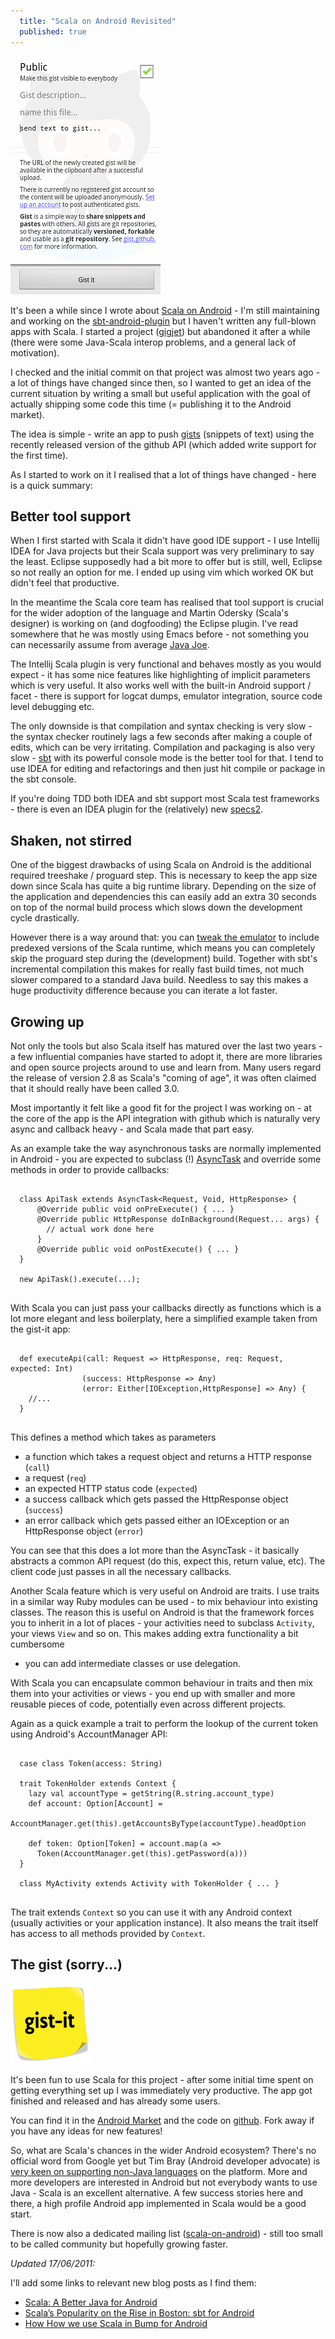 ```yaml
---
  title: "Scala on Android Revisited"
  published: true
---
```

<img src="/images/gist-it.png" alt="gist-it" class="right-img"/>

It's been a while since I wrote about [Scala on Android][building...] - I'm still maintaining
and working on the [sbt-android-plugin][] but I haven't written any full-blown
apps with Scala. I started a project ([gigjet][]) but abandoned it after a
while (there were some Java-Scala interop problems, and a general lack of
motivation).

I checked and the initial commit on that project was almost two years ago - a lot of things
have changed since then, so I wanted to get an idea of the current situation by writing
a small but useful application with the goal of actually shipping some code
this time (= publishing it to the Android market).

The idea is simple - write an app to push [gists][gist] (snippets of text)
using the recently released version of the github API (which added write support for
the first time).

As I started to work on it I realised that a lot of things have changed - here
is a quick summary:

## Better tool support

When I first started with Scala it didn't have good IDE support - I use
Intellij IDEA for Java projects but their Scala support was very preliminary to
say the least.
Eclipse supposedly had a bit more to offer but is still, well, Eclipse so not really
an option for me. I ended up using vim which worked OK but didn't feel that
productive.

In the meantime the Scala core team has realised that tool
support is crucial for the wider adoption of the language and Martin Odersky
(Scala's designer) is working on (and dogfooding) the Eclipse plugin. I've read somewhere
that he was mostly using Emacs before - not something you can necessarily
assume from average [Java Joe][].

The Intellij Scala plugin is very functional and behaves mostly as you would
expect - it has some nice features like highlighting of implicit parameters which
is very useful. It also works well with the built-in Android support / facet -
there is support for logcat dumps, emulator integration, source code level
debugging etc.

The only downside is that compilation and syntax checking is very slow - the
syntax checker routinely lags a few seconds after making a couple of
edits, which can be very irritating. Compilation and packaging is also very slow -
[sbt][] with its powerful console mode is the better tool for that. I tend to
use IDEA for editing and refactorings and then just hit compile or package in
the sbt console.

If you're doing TDD both IDEA and sbt support most Scala test frameworks -
there is even an IDEA plugin for the (relatively) new [specs2][].

## Shaken, not stirred

One of the biggest drawbacks of using Scala on Android is the additional
required treeshake / proguard step. This is necessary to keep the app size down
since Scala has quite a big runtime library. Depending on the size of the
application and dependencies this can easily add an extra 30 seconds on top of
the normal build process which slows down the development cycle drastically.

However there is a way around that: you can [tweak the emulator][Tweaking the Android Emulator] 
to include predexed versions of the Scala runtime, which means you can
completely skip the proguard step during the (development) build. Together with sbt's
incremental compilation this makes for really fast build times, not much slower
compared to a standard Java build. Needless to say this makes a huge
productivity difference because you can iterate a lot faster.

## Growing up

Not only the tools but also Scala itself has matured over the last two years -
a few influential companies have started to adopt it, there are more libraries and open
source projects around to use and learn from. Many users regard the release of version
2.8 as Scala's "coming of age", it was often claimed that it should really have been called
3.0.

Most importantly it felt like a good fit for the project I was working on - at the
core of the app is the API integration with github which is naturally very
async and callback heavy - and Scala made that part easy.

As an example take the way asynchronous tasks are normally implemented in Android - you are
expected to subclass (!) [AsyncTask][] and override some methods in order to
provide callbacks:

<pre>
  <code class="java">
  class ApiTask extends AsyncTask&lt;Request, Void, HttpResponse&gt; {
      @Override public void onPreExecute() { ... }
      @Override public HttpResponse doInBackground(Request... args) {
        // actual work done here
      }
      @Override public void onPostExecute() { ... }
  }

  new ApiTask().execute(...);
   </code>
</pre>

With Scala you can just pass your callbacks directly as functions which is a
lot more elegant and less boilerplaty, here a simplified example taken from the
gist-it app:

<pre>
  <code class="scala">
  def executeApi(call: Request => HttpResponse, req: Request, expected: Int)
                (success: HttpResponse => Any)
                (error: Either[IOException,HttpResponse] => Any) {
    //...
  }
  </code>
</pre>

This defines a method which takes as parameters

  * a function which takes a request object and returns a HTTP response (`call`)
  * a request (`req`)
  * an expected HTTP status code (`expected`)
  * a success callback which gets passed the HttpResponse object (`success`)
  * an error callback which gets passed either an IOException or an
  HttpResponse object (`error`)

You can see that this does a lot more than the AsyncTask - it basically
abstracts a common API request (do this, expect this, return value, etc). The
client code just passes in all the necessary callbacks.

Another Scala feature which is very useful on Android are traits. I use traits
in a similar way Ruby modules can be used - to mix behaviour into existing
classes. The reason this is useful on Android is that the framework forces you
to inherit in a lot of places - your activities need to subclass `Activity`, your
views `View` and so on. This makes adding extra functionality a bit cumbersome
- you can add intermediate classes or use delegation.

With Scala you can encapsulate common behaviour in traits and then mix
them into your activities or views - you end up with smaller and more reusable
pieces of code, potentially even across different projects.

Again as a quick example a trait to perform the lookup of the current token
using Android's AccountManager API:

<pre>
  <code class="scala">
  case class Token(access: String)

  trait TokenHolder extends Context {
    lazy val accountType = getString(R.string.account_type)
    def account: Option[Account] =
      AccountManager.get(this).getAccountsByType(accountType).headOption

    def token: Option[Token] = account.map(a =>
      Token(AccountManager.get(this).getPassword(a)))
  }

  class MyActivity extends Activity with TokenHolder { ... }
  </code>
</pre>

The trait extends `Context` so you can use it with any Android context
(usually activities or your application instance). It also means the trait
itself has access to all methods provided by `Context`.

## The gist (sorry...)

<a href="https://market.android.com/details?id=com.zegoggles.gist">
  <img src="/images/gist-it-logo_128.png" alt="gist-it" class="left-img"/>
</a>

It's been fun to use Scala for this project - after some initial time spent on
getting everything set up I was immediately very productive. The app got finished
and released and has already some users.

You can find it in the [Android Market][gist-it] and the code on [github][].
Fork away if you have any ideas for new features!

So, what are Scala's chances in the wider Android ecosystem? There's no
official word from Google yet but Tim Bray (Android developer advocate) is
[very keen on supporting non-Java languages][Other Android Languages] on the
platform. More and more developers are interested in Android but not everybody
wants to use Java - Scala is an excellent alternative. A few success stories
here and there, a high profile Android app implemented in Scala would be a good
start.

There is now also a dedicated mailing list  ([scala-on-android][]) - still too small
to be called community but hopefully growing faster.

*Updated 17/06/2011:*

I'll add some links to relevant new blog posts as I find them:

  * [Scala: A Better Java for Android][]
  * [Scala’s Popularity on the Rise in Boston: sbt for Android][]
  * [How How we use Scala in Bump for Android][]


[sbt]: http://code.google.com/p/simple-build-tool/
[gist]: https://gist.github.com/
[building...]: http://zegoggl.es/2009/12/building-android-apps-in-scala-with-sbt.html
[sbt-android-plugin]: https://github.com/jberkel/android-plugin
[gigjet]: https://github.com/jberkel/gigjet
[Java Joe]: http://www.javalobby.org/java/forums/t77854.html
[Tweaking the Android emulator]: http://lamp.epfl.ch/~michelou/android/emulator-android-sdk.html
[AsyncTask]: http://developer.android.com/reference/android/os/AsyncTask.html
[gist-it]: https://market.android.com/details?id=com.zegoggles.gist
[github]: https://github.com/jberkel/gist-it
[specs2]: http://etorreborre.github.com/specs2/
[Other Android Languages]: http://www.tbray.org/ongoing/When/201x/2010/07/28/Ruby-and-Python-on-Android
[scala-on-android]: https://groups.google.com/group/scala-on-android

[Scala’s Popularity on the Rise in Boston: sbt for Android]: http://bostinnovation.com/2011/06/16/scalas-popularity-on-the-rise-in-boston-sbt-for-android/
[Scala: A Better Java for Android]: http://robots.thoughtbot.com/post/5836463058/scala-a-better-java-for-android
[How How we use Scala in Bump for Android]: http://devblog.bu.mp/how-we-use-scala-in-bump-for-android

